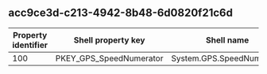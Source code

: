 ## acc9ce3d-c213-4942-8b48-6d0820f21c6d

Property identifier | Shell property key | Shell name | Alias
--- | --- | --- | ---
100 | PKEY_GPS_SpeedNumerator | System.GPS.SpeedNumerator | 

